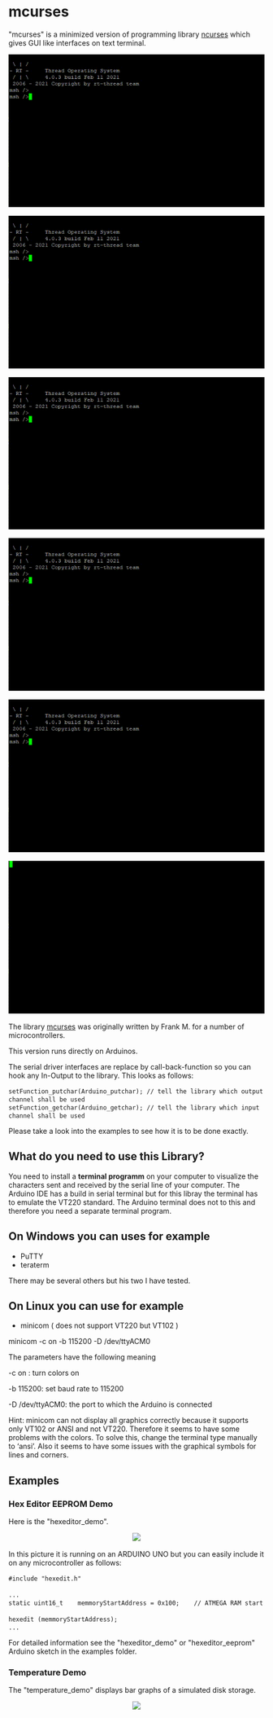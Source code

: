 # mcurses

"mcurses" is a minimized version of programming library [ncurses](https://en.wikipedia.org/wiki/Ncurses) which gives GUI like interfaces on text terminal.

![](./doc/mcurses_box_demo.gif)

![](./doc/mcurses_matrix_rain.gif)

![](./doc/mcurses_screen_demo.gif)

![](./doc/mcurses_temperature_demo.gif)

![](./doc/mcurses_towers_of_hanoi.gif)

![](./doc/mcurses_hex_editor.gif)

The library [mcurses](http://www.mikrocontroller.net/articles/MCURSES) was originally written by Frank M. for a number of microcontrollers.

This version runs directly on Arduinos.

The serial driver interfaces are replace by call-back-function so you can hook any In-Output to the library.
This looks as follows:

```
setFunction_putchar(Arduino_putchar); // tell the library which output channel shall be used
setFunction_getchar(Arduino_getchar); // tell the library which input channel shall be used  
```
Please take a look into the examples to see how it is to be done exactly.

## What do you need to use this Library?

You need to install a **terminal programm** on your computer to visualize the characters sent and received by the serial line of your computer.
The Arduino IDE has a build in serial terminal but for this libray the terminal has to emulate the VT220 standard.
The Arduino terminal does not to this and therefore you need a separate terminal program.

## On Windows you can uses for example

- PuTTY
- teraterm

There may be several others but his two I have tested.

## On Linux you can use for example 

- minicom ( does not support VT220 but VT102 )

minicom -c on -b 115200 -D /dev/ttyACM0 

The parameters have the following meaning

-c on : turn colors on

-b 115200: set baud rate to 115200

-D /dev/ttyACM0: the port to which the Arduino is connected

Hint: minicom can not display all graphics correctly because it supports only VT102 or ANSI and not VT220. Therefore it seems to have some problems with the colors. To solve this, change the terminal type manually  to ‘ansi’. Also it seems to have some issues with the graphical symbols for lines and corners.


## Examples


### Hex Editor EEPROM Demo
Here is the "hexeditor_demo". 

<p align="center">
  <img src="/doc/hexedit.png" width="640"/>
</p>

In this picture it is running on an ARDUINO UNO but you can easily include it on any microcontroller as follows:
```
#include "hexedit.h"

...
static uint16_t    memmoryStartAddress = 0x100;    // ATMEGA RAM start

hexedit (memmoryStartAddress);
...
```
For detailed information see the "hexeditor_demo" or "hexeditor_eeprom" Arduino sketch in the examples folder.


### Temperature Demo
The "temperature_demo" displays  bar graphs of a simulated disk storage.

<p align="center">
  <img src="screenshot.png" width="640"/>
</p>

